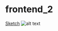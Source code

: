 # frontend_2

<a href="https://www.uidesigndaily.com/posts/figma-cards-card-dark-mode-day-1479">Sketch</a>
![alt text](https://www.uidesigndaily.com/uploads/1479/day_1479.png)
